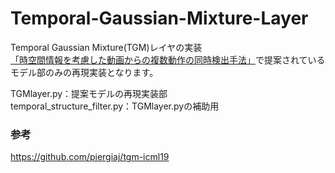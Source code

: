 # Temporal-Gaussian-Mixture-Layer
Temporal Gaussian Mixture(TGM)レイヤの実装 <br>
[「時空間情報を考慮した動画からの複数動作の同時検出手法」](https://db-event.jpn.org/deim2020/post/proceedings/papers/F1-3.pdf)で提案されているモデル部のみの再現実装となります。

TGMlayer.py：提案モデルの再現実装部 <br>
temporal_structure_filter.py：TGMlayer.pyの補助用

### 参考
https://github.com/piergiaj/tgm-icml19